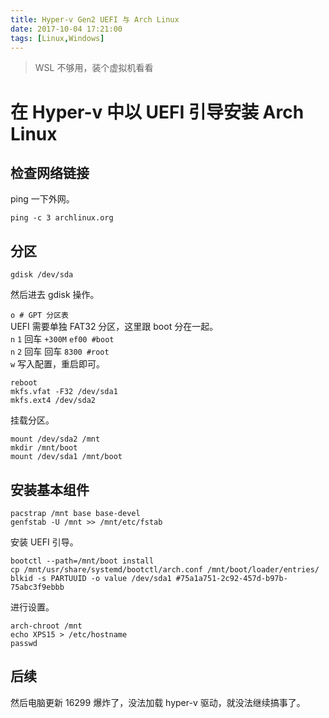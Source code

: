 ```yaml
---
title: Hyper-v Gen2 UEFI 与 Arch Linux
date: 2017-10-04 17:21:00
tags: [Linux,Windows]
---
```

> WSL 不够用，装个虚拟机看看

# 在 Hyper-v 中以 UEFI 引导安装 Arch Linux

## 检查网络链接
ping 一下外网。
```
ping -c 3 archlinux.org
```
## 分区
```
gdisk /dev/sda
```
然后进去 gdisk 操作。

`o # GPT 分区表`  
UEFI 需要单独 FAT32 分区，这里跟 boot 分在一起。  
`n` `1` 回车 `+300M` `ef00 #boot`  
`n` `2` 回车 回车 `8300 #root`  
`w` 写入配置，重启即可。  
```
reboot
mkfs.vfat -F32 /dev/sda1
mkfs.ext4 /dev/sda2
```
挂载分区。
```
mount /dev/sda2 /mnt
mkdir /mnt/boot
mount /dev/sda1 /mnt/boot
```
## 安装基本组件
```
pacstrap /mnt base base-devel
genfstab -U /mnt >> /mnt/etc/fstab
```
安装 UEFI 引导。
```
bootctl --path=/mnt/boot install
cp /mnt/usr/share/systemd/bootctl/arch.conf /mnt/boot/loader/entries/
blkid -s PARTUUID -o value /dev/sda1 #75a1a751-2c92-457d-b97b-75abc3f9ebbb
```
进行设置。
```
arch-chroot /mnt
echo XPS15 > /etc/hostname
passwd
```

## 后续
然后电脑更新 16299 爆炸了，没法加载 hyper-v 驱动，就没法继续搞事了。